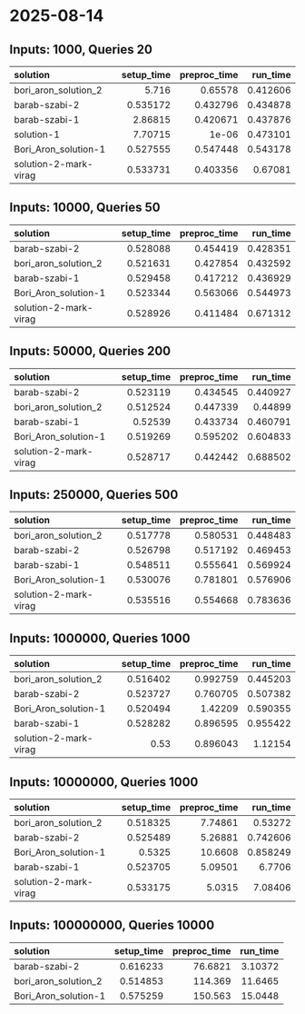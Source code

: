 # 2025-08-14

## Inputs: 1000, Queries 20

| solution              |   setup_time |   preproc_time |   run_time |
|:----------------------|-------------:|---------------:|-----------:|
| bori_aron_solution_2  |     5.716    |       0.65578  |   0.412606 |
| barab-szabi-2         |     0.535172 |       0.432796 |   0.434878 |
| barab-szabi-1         |     2.86815  |       0.420671 |   0.437876 |
| solution-1            |     7.70715  |       1e-06    |   0.473101 |
| Bori_Aron_solution-1  |     0.527555 |       0.547448 |   0.543178 |
| solution-2-mark-virag |     0.533731 |       0.403356 |   0.67081  |

## Inputs: 10000, Queries 50

| solution              |   setup_time |   preproc_time |   run_time |
|:----------------------|-------------:|---------------:|-----------:|
| barab-szabi-2         |     0.528088 |       0.454419 |   0.428351 |
| bori_aron_solution_2  |     0.521631 |       0.427854 |   0.432592 |
| barab-szabi-1         |     0.529458 |       0.417212 |   0.436929 |
| Bori_Aron_solution-1  |     0.523344 |       0.563066 |   0.544973 |
| solution-2-mark-virag |     0.528926 |       0.411484 |   0.671312 |

## Inputs: 50000, Queries 200

| solution              |   setup_time |   preproc_time |   run_time |
|:----------------------|-------------:|---------------:|-----------:|
| barab-szabi-2         |     0.523119 |       0.434545 |   0.440927 |
| bori_aron_solution_2  |     0.512524 |       0.447339 |   0.44899  |
| barab-szabi-1         |     0.52539  |       0.433734 |   0.460791 |
| Bori_Aron_solution-1  |     0.519269 |       0.595202 |   0.604833 |
| solution-2-mark-virag |     0.528717 |       0.442442 |   0.688502 |

## Inputs: 250000, Queries 500

| solution              |   setup_time |   preproc_time |   run_time |
|:----------------------|-------------:|---------------:|-----------:|
| bori_aron_solution_2  |     0.517778 |       0.580531 |   0.448483 |
| barab-szabi-2         |     0.526798 |       0.517192 |   0.469453 |
| barab-szabi-1         |     0.548511 |       0.555641 |   0.569924 |
| Bori_Aron_solution-1  |     0.530076 |       0.781801 |   0.576906 |
| solution-2-mark-virag |     0.535516 |       0.554668 |   0.783636 |

## Inputs: 1000000, Queries 1000

| solution              |   setup_time |   preproc_time |   run_time |
|:----------------------|-------------:|---------------:|-----------:|
| bori_aron_solution_2  |     0.516402 |       0.992759 |   0.445203 |
| barab-szabi-2         |     0.523727 |       0.760705 |   0.507382 |
| Bori_Aron_solution-1  |     0.520494 |       1.42209  |   0.590355 |
| barab-szabi-1         |     0.528282 |       0.896595 |   0.955422 |
| solution-2-mark-virag |     0.53     |       0.896043 |   1.12154  |

## Inputs: 10000000, Queries 1000

| solution              |   setup_time |   preproc_time |   run_time |
|:----------------------|-------------:|---------------:|-----------:|
| bori_aron_solution_2  |     0.518325 |        7.74861 |   0.53272  |
| barab-szabi-2         |     0.525489 |        5.26881 |   0.742606 |
| Bori_Aron_solution-1  |     0.5325   |       10.6608  |   0.858249 |
| barab-szabi-1         |     0.523705 |        5.09501 |   6.7706   |
| solution-2-mark-virag |     0.533175 |        5.0315  |   7.08406  |

## Inputs: 100000000, Queries 10000

| solution             |   setup_time |   preproc_time |   run_time |
|:---------------------|-------------:|---------------:|-----------:|
| barab-szabi-2        |     0.616233 |        76.6821 |    3.10372 |
| bori_aron_solution_2 |     0.514853 |       114.369  |   11.6465  |
| Bori_Aron_solution-1 |     0.575259 |       150.563  |   15.0448  |